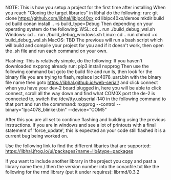 NOTE: This is how you setup a project for the first time after installing 
When you reach "Cloning the target libraries" in libhal do the following:
    run:
        git clone https://github.com/libhal/liblpc40xx
        cd liblpc40xx/demos
        mkdir build
        cd build
        conan install .. -s build_type=Debug
Then depending on your operating system do the following:
    WSL:
        cd ..
        run ./build_debug_wsl.sh
    Windows:
        cd ..
        run ./build_debug_windows.sh
    Linux:
        cd ..
        run chmod +x build_debug_wsl.sh
    MacOS:
        TBD
The previous will run a bash script which will build and compile your project for you and if it doesn't work, then open the .sh
file and run each command on your own.

Flashing:
    This is relatively simple, do the following:
        If you haven't downloaded nxpprog already run: 
            pip3 install nxpprog
        Then use the following command but goto the build file and run ls, then look for the binary file you are trying to flash, replace lpc4078_uart.bin with the binary file name then goto https://libhal.github.io/web-serial/ and click connect when you have your dev-2 board plugged in, here you will be able to click connect, scroll all the way down and find what COM0X port the de-2 is connected to, switch the /dev/tty.usbserial-140 in the following command to that port and run the commmand:
            nxpprog --control --binary="lpc4078_blinker.bin" --device="COM5"
        
After this you are all set to continue flashing and building using the previous instructions.
If you are in windows and see a lot of printouts with a final statement of 'force_update', this is expected an your code still flashed it is a current bug being worked on.

Use the following link to find the different libaries that are supported:
    https://libhal.jfrog.io/ui/packages?name=lib&type=packages

If you want to include another library in the project you copy and past a library name then / then the version number into the conanfile.txt like the following for the rmd library (put it under requires):
    librmd/0.3.2